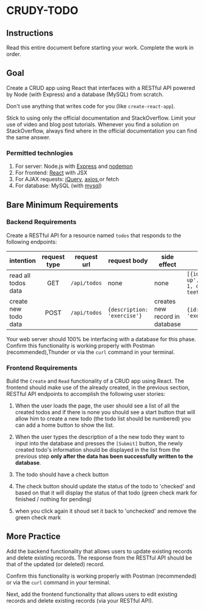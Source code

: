# CRUDY-TODO
## Instructions

Read this entire document before starting your work. Complete the work in order.

## Goal

Create a CRUD app using React that interfaces with a RESTful API powered by Node (with Express) and a database (MySQL) from scratch.

Don't use anything that writes code for you (like `create-react-app`).

Stick to using only the official documentation and StackOverflow. Limit your use of video and blog post tutorials. Whenever you find a solution on StackOverflow, always find where in the official documentation you can find the same answer.

### Permitted technlogies

1. For server: Node.js with [Express](https://www.npmjs.com/package/express) and [nodemon](https://www.npmjs.com/package/nodemon)
1. For frontend: [React](https://www.npmjs.com/package/react) with JSX
1. For AJAX requests: [jQuery](https://www.npmjs.com/package/jquery), [axios](https://www.npmjs.com/package/axios),or fetch
1. For database: MySQL (with [mysql](https://www.npmjs.com/package/mysql))

## Bare Minimum Requirements

### Backend Requirements

Create a RESTful API for a resource named `todos` that responds to the following endpoints:

| intention           | request type | request url | request body                              | side effect                    | response body                                                                    |
| ------------------- | :----------: | ----------- | ----------------------------------------- | ------------------------------ | -------------------------------------------------------------------------------- |
| read all todos data   |     GET      | `/api/todos` | none                                      | none                           | `[{id: 0, description: 'wake up',status:'unchecked'}, {id: 1, description: 'brush teeth',status:'unchecked'}]` |
| create new todo data |     POST     | `/api/todos` | `{description: 'exercise'}` | creates new record in database | `{id: 3, description: 'exercise',status:'unchecked'}`                                        |

Your web server should 100% be interfacing with a database for this phase. Confirm this functionality is working properly with Postman (recommended),Thunder or via the `curl` command in your terminal.

### Frontend Requirements

Build the `Create` and `Read` functionality of a CRUD app using React. The frontend should make use of the already created, in the previous section, RESTful API endpoints to accomplish the following user stories:

1. When the user loads the page, the user should see a list of all the created todos and if there is none you should see a start button that will allow him to create a new todo (the todo list should be numbered) you can add a home button to show the list.

1. When the user types the description of a the new todo they want to input into the database and presses the `[Submit]` button, the newly created todo's information should be displayed in the list from the previous step **only after the data has been successfully written to the database**.

1. The todo should have a check button 
1. The check button should update the status of the todo to 'checked' and based on that it will display the status of that todo (green check mark for finished / nothing for pending) 
1. when you click again it shoud set it back to 'unchecked' and remove the green check mark

## More Practice

Add the backend functionality that allows users to update existing records and delete existing records. The response from the RESTful API should be that of the updated (or deleted) record.

Confirm this functionality is working properly with Postman (recommended) or via the `curl` command in your terminal.

Next, add the frontend functionality that allows users to edit existing records and delete existing records (via your RESTful API).

